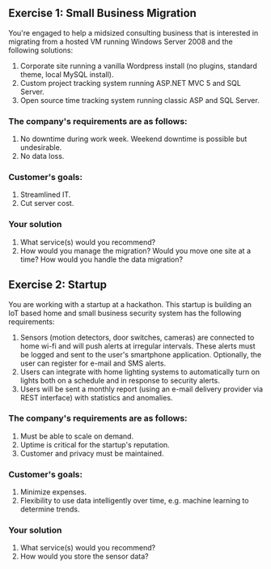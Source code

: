 ## Exercise 1: Small Business Migration

You're engaged to help a midsized consulting business that is interested in migrating from a hosted VM running Windows Server 2008 and the following solutions:

1. Corporate site running a vanilla Wordpress install (no plugins, standard theme, local MySQL install).
1. Custom project tracking system running ASP.NET MVC 5 and SQL Server.
1. Open source time tracking system running classic ASP and SQL Server.

### The company's requirements are as follows:

1. No downtime during work week. Weekend downtime is possible but undesirable.
1. No data loss.

### Customer's goals:

1. Streamlined IT.
1. Cut server cost.

### Your solution

1. What service(s) would you recommend?
1. How would you manage the migration? Would you move one site at a time? How would you handle the data migration?

## Exercise 2: Startup

You are working with a startup at a hackathon. This startup is building an IoT based home and small business security system has the following requirements:

1. Sensors (motion detectors, door switches, cameras) are connected to home wi-fi and will push alerts at irregular intervals. These alerts must be logged and sent to the user's smartphone application. Optionally, the user can register for e-mail and SMS alerts.
1. Users can integrate with home lighting systems to automatically turn on lights both on a schedule and in response to security alerts.
1. Users will be sent a monthly report (using an e-mail delivery provider via REST interface) with statistics and anomalies.

### The company's requirements are as follows:

1. Must be able to scale on demand.
1. Uptime is critical for the startup's reputation.
1. Customer and privacy must be maintained.

### Customer's goals:

1. Minimize expenses.
1. Flexibility to use data intelligently over time, e.g. machine learning to determine trends.

### Your solution

1. What service(s) would you recommend?
1. How would you store the sensor data?